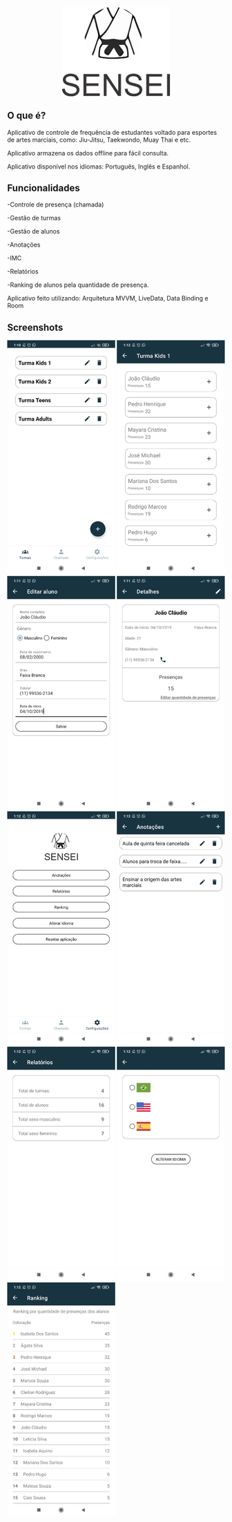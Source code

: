 <p align="center">
  <img src="https://github.com/Matheus-Silas97/Sensei/blob/master/logo.png" width="250" />
</p>


## O que é?
Aplicativo de controle de frequência de estudantes voltado para esportes de artes marciais, como: Jiu-Jitsu, Taekwondo, Muay Thai e etc. 

Aplicativo armazena os dados offline para fácil consulta.

Aplicativo disponível nos idiomas: Português, Inglês e Espanhol. 

## Funcionalidades
<p>-Controle de presença (chamada)</p>
<p>-Gestão de turmas</p>
<p>-Gestão de alunos</p>
<p>-Anotações</p>
<p>-IMC</p>
<p>-Relatórios</p>
<p>-Ranking de alunos pela quantidade de presença.</p>  


Aplicativo feito utilizando: Arquitetura MVVM, LiveData, Data Binding e Room

## Screenshots
 <img src="https://github.com/Matheus-Silas97/Sensei/blob/master/images/class_list.jpg" width="250" />
 <img src="https://github.com/Matheus-Silas97/Sensei/blob/master/images/call_list.jpg" width="250" />
 <img src="https://github.com/Matheus-Silas97/Sensei/blob/master/images/edit_student.jpg" width="250" />
 <img src="https://github.com/Matheus-Silas97/Sensei/blob/master/images/students_detais.jpg" width="250" />
 <img src="https://github.com/Matheus-Silas97/Sensei/blob/master/images/settings.jpg" width="250" />
 <img src="https://github.com/Matheus-Silas97/Sensei/blob/master/images/notes.jpg" width="250" />
 <img src="https://github.com/Matheus-Silas97/Sensei/blob/master/images/reports.jpg" width="250" />
 <img src="https://github.com/Matheus-Silas97/Sensei/blob/master/images/change_language.jpg" width="250" />
 <img src="https://github.com/Matheus-Silas97/Sensei/blob/master/images/ranking.jpg" width="250" />

